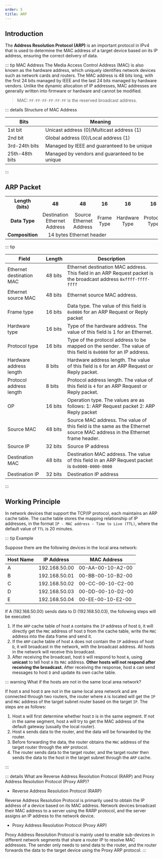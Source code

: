 ```yaml
---
order: 5
title: ARP
---
```


## Introduction

The **Address Resolution Protocol (ARP)** is an important protocol in IPv4 that is used to determine the MAC address of a target device based on its IP address, ensuring the correct delivery of data.

::: tip MAC Address
The Media Access Control Address (MAC) is also known as the hardware address, which uniquely identifies network devices such as network cards and routers. The MAC address is 48 bits long, with the first 24 bits managed by IEEE and the last 24 bits managed by hardware vendors. Unlike the dynamic allocation of IP addresses, MAC addresses are generally written into firmware or hardware and cannot be modified.

> MAC: `FF-FF-FF-FF-FF-FF` is the reserved broadcast address.

::: details Structure of MAC Address

| Bits           | Meaning                                        |
| -------------- | ---------------------------------------------- |
| 1st bit        | Unicast address (0)/Multicast address (1)      |
| 2nd bit        | Global address (0)/Local address (1)           |
| 3rd-24th bits  | Managed by IEEE and guaranteed to be unique    |
| 25th-48th bits | Managed by vendors and guaranteed to be unique |

:::

## ARP Packet

<table style="text-align:center;">
    <tbody>
        <tr>
            <th>Length (bits)</th>
            <th>48</th>
            <th>48</th>
            <th>16</th>
            <th>16</th>
            <th>16</th>
            <th>8</th>
            <th>8</th>
            <th>16</th>
            <th>48</th>
            <th>32</th>
            <th>48</th>
            <th>32</th></tr>
        <tr>
            <td>
                <b>Data Type</b>
            </td>
            <td>Destination Ethernet Address</td>
            <td>Source Ethernet Address</td>
            <td>Frame Type</td>
            <td>Hardware Type</td>
            <td>Protocol Type</td>
            <td>Hardware Address Length</td>
            <td>Protocol Address Length</td>
            <td>Operation Code</td>
            <td>Source Hardware Address</td>
            <td>Source Protocol Address</td>
            <td>Destination Hardware Address</td>
            <td>Destination Protocol Address</td></tr>
        <tr>
            <td>
                <b>Composition</b>
            </td>
            <td colspan="3">14 bytes Ethernet header</td>
            <td colspan="9">28 bytes ARP request/response</td></tr>
    </tbody>
</table>

::: tip


| Field                    | Length  | Description                                                                                                              |
| ------------------------ | ------- | ------------------------------------------------------------------------------------------------------------------------ |
| Ethernet destination MAC | 48 bits | Ethernet destination MAC address. This field in an ARP Request packet is the broadcast address `0xffff-ffff-ffff`        |
| Ethernet source MAC      | 48 bits | Ethernet source MAC address.                                                                                             |
| Frame type               | 16 bits | Data type. The value of this field is `0x0806` for an ARP Request or Reply packet                                        |
| Hardware type            | 16 bits | Type of the hardware address. The value of this field is 1 for an Ethernet.                                              |
| Protocol type            | 16 bits | Type of the protocol address to be mapped on the sender. The value of this field is `0x0800` for an IP address.          |
| Hardware address length  | 8 bits  | Hardware address length. The value of this field is `6` for an ARP Request or Reply packet.                              |
| Protocol address length  | 8 bits  | Protocol address length. The value of this field is `4` for an ARP Request or Reply packet.                              |
| OP                       | 16 bits | Operation type. The values are as follows: 1: ARP Request packet 2: ARP Reply packet                                     |
| Source MAC               | 48 bits | Source MAC address. The value of this field is the same as the Ethernet source MAC address in the Ethernet frame header. |
| Source IP                | 32 bits | Source IP address                                                                                                        |
| Destination MAC          | 48 bits | Destination MAC address. The value of this field in an ARP Request packet is `0x0000-0000-0000`                          |
| Destination IP           | 32 bits | Destination IP address                                                                                                   |

:::

## Working Principle

In network devices that support the TCP/IP protocol, each maintains an ARP cache table. The cache table stores the mapping relationship of IP addresses, in the format `IP - MAC address - Time to Live (TTL)`, where the default value of `TTL` is 20 minutes.

::: tip Example

Suppose there are the following devices in the local area network:

| Host Name | IP Address    | MAC Address       |
| --------- | ------------- | ----------------- |
| A         | 192.168.50.00 | 00-AA-00-10-A2-00 |
| B         | 192.168.50.01 | 00-BB-00-10-B2-00 |
| C         | 192.168.50.02 | 00-CC-00-10-C2-00 |
| D         | 192.168.50.03 | 00-DD-00-10-D2-00 |
| E         | 192.168.50.04 | 00-EE-00-10-E2-00 |

If A (192.168.50.00) sends data to D (192.168.50.03), the following steps will be executed:

1. If the `ARP` cache table of host `A` contains the `IP` address of host `D`, it will directly get the `MAC` address of host `D` from the cache table, write the `MAC` address into the data frame and send it.
2. If the `ARP` cache table of host `A` does not contain the `IP` address of host `D`, it will broadcast in the network, with the broadcast address. All hosts in the network will receive this broadcast.
3. After receiving the broadcast, host `D` will respond to host `A`, using **unicast** to tell host `A` its `MAC` address. **Other hosts will not respond after receiving the broadcast.** After receiving the response, host `A` can send messages to host `D` and update its own cache table.

::: warning What if the hosts are not in the same local area network?

If host `A` and host `D` are not in the same local area network and are connected through two routers, the router where `A` is located will get the `IP` and `MAC` address of the target subnet router based on the target `IP`. The steps are as follows:

1. Host `A` will first determine whether host `D` is in the same segment. If not in the same segment, host `A` will try to get the MAC address of the default gateway (usually the local router).
2. Host `A` sends data to the router, and the data will be forwarded by the router.
3. Before forwarding the data, the router obtains the `MAC` address of the target router through the `ARP` protocol.
4. The router sends data to the target router, and the target router then sends the data to the host in the target subnet through the `ARP` cache.

:::

::: details What are Reverse Address Resolution Protocol (RARP) and Proxy Address Resolution Protocol (Proxy ARP)?

- Reverse Address Resolution Protocol (RARP)

Reverse Address Resolution Protocol is primarily used to obtain the IP address of a device based on its MAC address. Network devices broadcast their MAC address to a server using the RARP protocol, and the server assigns an IP address to the network device.

- Proxy Address Resolution Protocol (Proxy ARP)

Proxy Address Resolution Protocol is mainly used to enable sub-devices in different network segments that share a router IP to resolve MAC addresses. The sender only needs to send data to the router, and the router forwards the data to the target device using the Proxy ARP protocol.
:::
